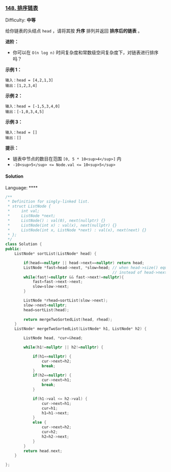 ### [148\. 排序链表](https://leetcode-cn.com/problems/sort-list/)

Difficulty: **中等**


给你链表的头结点 `head` ，请将其按 **升序** 排列并返回 **排序后的链表** 。

**进阶：**

*   你可以在 `O(n log n)` 时间复杂度和常数级空间复杂度下，对链表进行排序吗？

**示例 1：**

```
输入：head = [4,2,1,3]
输出：[1,2,3,4]
```

**示例 2：**

```
输入：head = [-1,5,3,4,0]
输出：[-1,0,3,4,5]
```

**示例 3：**

```
输入：head = []
输出：[]
```

**提示：**

*   链表中节点的数目在范围 `[0, 5 * 10<sup>4</sup>]` 内
*   `-10<sup>5</sup> <= Node.val <= 10<sup>5</sup>`


#### Solution

Language: ****

```cpp
/**
 * Definition for singly-linked list.
 * struct ListNode {
 *     int val;
 *     ListNode *next;
 *     ListNode() : val(0), next(nullptr) {}
 *     ListNode(int x) : val(x), next(nullptr) {}
 *     ListNode(int x, ListNode *next) : val(x), next(next) {}
 * };
 */
class Solution {
public:
    ListNode* sortList(ListNode* head) {

        if(head==nullptr || head->next==nullptr) return head;
        ListNode *fast=head->next, *slow=head; // when head->size() equals 2, fast assignned with head
                                               // instead of head->next leads function stack to overflow
        while(fast!=nullptr && fast->next!=nullptr){
            fast=fast->next->next;
            slow=slow->next;
        }

        ListNode *rhead=sortList(slow->next);
        slow->next=nullptr;
        head=sortList(head);
        
        return mergeTwoSortedList(head, rhead);
    }
    ListNode* mergeTwoSortedList(ListNode* h1, ListNode* h2) {

        ListNode head, *cur=&head;

        while(h1!=nullptr || h2!=nullptr) {

            if(h1==nullptr) {
                cur->next=h2;
                break;
            }
            if(h2==nullptr) {
                cur->next=h1;
                break;
            }

            if(h1->val <= h2->val) {
                cur->next=h1;
                cur=h1;
                h1=h1->next;
            }
            else {
                cur->next=h2;
                cur=h2;
                h2=h2->next;
            }
        }
        return head.next;
    }

};
```